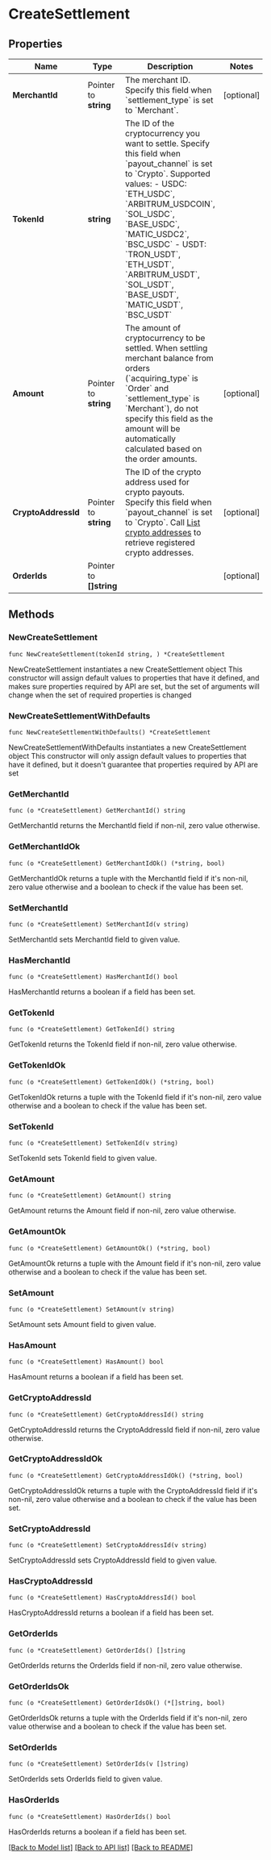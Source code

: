 # CreateSettlement

## Properties

Name | Type | Description | Notes
------------ | ------------- | ------------- | -------------
**MerchantId** | Pointer to **string** | The merchant ID. Specify this field when &#x60;settlement_type&#x60; is set to &#x60;Merchant&#x60;. | [optional] 
**TokenId** | **string** | The ID of the cryptocurrency you want to settle. Specify this field when &#x60;payout_channel&#x60; is set to &#x60;Crypto&#x60;. Supported values: - USDC: &#x60;ETH_USDC&#x60;, &#x60;ARBITRUM_USDCOIN&#x60;, &#x60;SOL_USDC&#x60;, &#x60;BASE_USDC&#x60;, &#x60;MATIC_USDC2&#x60;, &#x60;BSC_USDC&#x60; - USDT: &#x60;TRON_USDT&#x60;, &#x60;ETH_USDT&#x60;, &#x60;ARBITRUM_USDT&#x60;, &#x60;SOL_USDT&#x60;, &#x60;BASE_USDT&#x60;, &#x60;MATIC_USDT&#x60;, &#x60;BSC_USDT&#x60;  | 
**Amount** | Pointer to **string** | The amount of cryptocurrency to be settled. When settling merchant balance from orders (&#x60;acquiring_type&#x60; is &#x60;Order&#x60; and &#x60;settlement_type&#x60; is &#x60;Merchant&#x60;), do not specify this field as the amount will be automatically calculated based on the order amounts.  | [optional] 
**CryptoAddressId** | Pointer to **string** | The ID of the crypto address used for crypto payouts. Specify this field when &#x60;payout_channel&#x60; is set to &#x60;Crypto&#x60;.  Call [List crypto addresses](https://www.cobo.com/developers/v2/api-references/payment/list-crypto-addresses) to retrieve registered crypto addresses.  | [optional] 
**OrderIds** | Pointer to **[]string** |  | [optional] 

## Methods

### NewCreateSettlement

`func NewCreateSettlement(tokenId string, ) *CreateSettlement`

NewCreateSettlement instantiates a new CreateSettlement object
This constructor will assign default values to properties that have it defined,
and makes sure properties required by API are set, but the set of arguments
will change when the set of required properties is changed

### NewCreateSettlementWithDefaults

`func NewCreateSettlementWithDefaults() *CreateSettlement`

NewCreateSettlementWithDefaults instantiates a new CreateSettlement object
This constructor will only assign default values to properties that have it defined,
but it doesn't guarantee that properties required by API are set

### GetMerchantId

`func (o *CreateSettlement) GetMerchantId() string`

GetMerchantId returns the MerchantId field if non-nil, zero value otherwise.

### GetMerchantIdOk

`func (o *CreateSettlement) GetMerchantIdOk() (*string, bool)`

GetMerchantIdOk returns a tuple with the MerchantId field if it's non-nil, zero value otherwise
and a boolean to check if the value has been set.

### SetMerchantId

`func (o *CreateSettlement) SetMerchantId(v string)`

SetMerchantId sets MerchantId field to given value.

### HasMerchantId

`func (o *CreateSettlement) HasMerchantId() bool`

HasMerchantId returns a boolean if a field has been set.

### GetTokenId

`func (o *CreateSettlement) GetTokenId() string`

GetTokenId returns the TokenId field if non-nil, zero value otherwise.

### GetTokenIdOk

`func (o *CreateSettlement) GetTokenIdOk() (*string, bool)`

GetTokenIdOk returns a tuple with the TokenId field if it's non-nil, zero value otherwise
and a boolean to check if the value has been set.

### SetTokenId

`func (o *CreateSettlement) SetTokenId(v string)`

SetTokenId sets TokenId field to given value.


### GetAmount

`func (o *CreateSettlement) GetAmount() string`

GetAmount returns the Amount field if non-nil, zero value otherwise.

### GetAmountOk

`func (o *CreateSettlement) GetAmountOk() (*string, bool)`

GetAmountOk returns a tuple with the Amount field if it's non-nil, zero value otherwise
and a boolean to check if the value has been set.

### SetAmount

`func (o *CreateSettlement) SetAmount(v string)`

SetAmount sets Amount field to given value.

### HasAmount

`func (o *CreateSettlement) HasAmount() bool`

HasAmount returns a boolean if a field has been set.

### GetCryptoAddressId

`func (o *CreateSettlement) GetCryptoAddressId() string`

GetCryptoAddressId returns the CryptoAddressId field if non-nil, zero value otherwise.

### GetCryptoAddressIdOk

`func (o *CreateSettlement) GetCryptoAddressIdOk() (*string, bool)`

GetCryptoAddressIdOk returns a tuple with the CryptoAddressId field if it's non-nil, zero value otherwise
and a boolean to check if the value has been set.

### SetCryptoAddressId

`func (o *CreateSettlement) SetCryptoAddressId(v string)`

SetCryptoAddressId sets CryptoAddressId field to given value.

### HasCryptoAddressId

`func (o *CreateSettlement) HasCryptoAddressId() bool`

HasCryptoAddressId returns a boolean if a field has been set.

### GetOrderIds

`func (o *CreateSettlement) GetOrderIds() []string`

GetOrderIds returns the OrderIds field if non-nil, zero value otherwise.

### GetOrderIdsOk

`func (o *CreateSettlement) GetOrderIdsOk() (*[]string, bool)`

GetOrderIdsOk returns a tuple with the OrderIds field if it's non-nil, zero value otherwise
and a boolean to check if the value has been set.

### SetOrderIds

`func (o *CreateSettlement) SetOrderIds(v []string)`

SetOrderIds sets OrderIds field to given value.

### HasOrderIds

`func (o *CreateSettlement) HasOrderIds() bool`

HasOrderIds returns a boolean if a field has been set.


[[Back to Model list]](../README.md#documentation-for-models) [[Back to API list]](../README.md#documentation-for-api-endpoints) [[Back to README]](../README.md)


